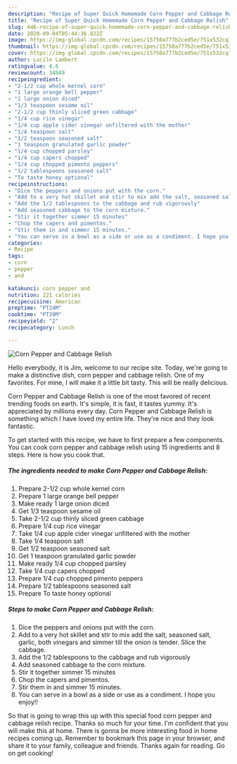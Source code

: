 ```yaml
---
description: "Recipe of Super Quick Homemade Corn Pepper and Cabbage Relish"
title: "Recipe of Super Quick Homemade Corn Pepper and Cabbage Relish"
slug: 446-recipe-of-super-quick-homemade-corn-pepper-and-cabbage-relish
date: 2020-09-04T05:44:36.822Z
image: https://img-global.cpcdn.com/recipes/15750a777b2ced5e/751x532cq70/corn-pepper-and-cabbage-relish-recipe-main-photo.jpg
thumbnail: https://img-global.cpcdn.com/recipes/15750a777b2ced5e/751x532cq70/corn-pepper-and-cabbage-relish-recipe-main-photo.jpg
cover: https://img-global.cpcdn.com/recipes/15750a777b2ced5e/751x532cq70/corn-pepper-and-cabbage-relish-recipe-main-photo.jpg
author: Lucile Lambert
ratingvalue: 4.6
reviewcount: 34949
recipeingredient:
- "2-1/2 cup whole kernel corn"
- "1 large orange bell pepper"
- "1 large onion diced"
- "1/3 teaspoon sesame oil"
- "2-1/2 cup thinly sliced green cabbage"
- "1/4 cup rice vinegar"
- "1/4 cup apple cider vinegar unfiltered with the mother"
- "1/4 teaspoon salt"
- "1/2 teaspoon seasoned salt"
- "1 teaspoon granulated garlic powder"
- "1/4 cup chopped parsley"
- "1/4 cup capers chopped"
- "1/4 cup chopped pimento peppers"
- "1/2 tablespoons seasoned salt"
- "To taste honey optional"
recipeinstructions:
- "Dice the peppers and onions put with the corn."
- "Add to a very hot skillet and stir to mix add the salt, seasoned salt, garlic, both vinegars and simmer till the onion is tender. Slice the cabbage."
- "Add the 1/2 tablespoons to the cabbage and rub vigorously"
- "Add seasoned cabbage to the corn mixture."
- "Stir it together simmer 15 minutes"
- "Chop the capers and pimentos."
- "Stir them in and simmer 15 minutes."
- "You can serve in a bowl as a side or use as a condiment. I hope you enjoy!!"
categories:
- Recipe
tags:
- corn
- pepper
- and

katakunci: corn pepper and 
nutrition: 221 calories
recipecuisine: American
preptime: "PT24M"
cooktime: "PT39M"
recipeyield: "2"
recipecategory: Lunch

---
```



![Corn Pepper and Cabbage Relish](https://img-global.cpcdn.com/recipes/15750a777b2ced5e/751x532cq70/corn-pepper-and-cabbage-relish-recipe-main-photo.jpg)

Hello everybody, it is Jim, welcome to our recipe site. Today, we're going to make a distinctive dish, corn pepper and cabbage relish. One of my favorites. For mine, I will make it a little bit tasty. This will be really delicious.

Corn Pepper and Cabbage Relish is one of the most favored of recent trending foods on earth. It's simple, it is fast, it tastes yummy. It's appreciated by millions every day. Corn Pepper and Cabbage Relish is something which I have loved my entire life. They're nice and they look fantastic.




To get started with this recipe, we have to first prepare a few components. You can cook corn pepper and cabbage relish using 15 ingredients and 8 steps. Here is how you cook that.

<!--inarticleads1-->

##### The ingredients needed to make Corn Pepper and Cabbage Relish:

1. Prepare 2-1/2 cup whole kernel corn
1. Prepare 1 large orange bell pepper
1. Make ready 1 large onion diced
1. Get 1/3 teaspoon sesame oil
1. Take 2-1/2 cup thinly sliced green cabbage
1. Prepare 1/4 cup rice vinegar
1. Take 1/4 cup apple cider vinegar unfiltered with the mother
1. Take 1/4 teaspoon salt
1. Get 1/2 teaspoon seasoned salt
1. Get 1 teaspoon granulated garlic powder
1. Make ready 1/4 cup chopped parsley
1. Take 1/4 cup capers chopped
1. Prepare 1/4 cup chopped pimento peppers
1. Prepare 1/2 tablespoons seasoned salt
1. Prepare To taste honey optional




<!--inarticleads2-->

##### Steps to make Corn Pepper and Cabbage Relish:

1. Dice the peppers and onions put with the corn.
1. Add to a very hot skillet and stir to mix add the salt, seasoned salt, garlic, both vinegars and simmer till the onion is tender. Slice the cabbage.
1. Add the 1/2 tablespoons to the cabbage and rub vigorously
1. Add seasoned cabbage to the corn mixture.
1. Stir it together simmer 15 minutes
1. Chop the capers and pimentos.
1. Stir them in and simmer 15 minutes.
1. You can serve in a bowl as a side or use as a condiment. I hope you enjoy!!




So that is going to wrap this up with this special food corn pepper and cabbage relish recipe. Thanks so much for your time. I'm confident that you will make this at home. There is gonna be more interesting food in home recipes coming up. Remember to bookmark this page in your browser, and share it to your family, colleague and friends. Thanks again for reading. Go on get cooking!
